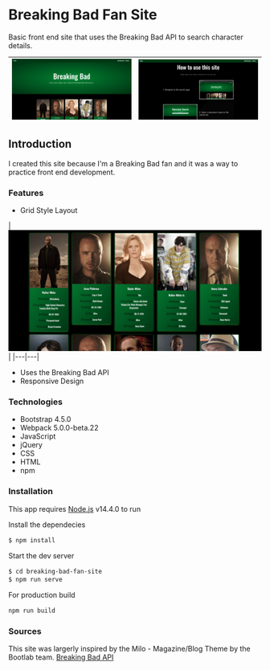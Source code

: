 # Breaking Bad Fan Site

Basic front end site that uses the Breaking Bad API to search character details. 

| ![Homepage](./src/images/homepage_01.jpg)  |  ![Homepage](./src/images/homepage_02.jpg) |
|---|---|

## Introduction 

I created this site because I'm a Breaking Bad fan and it was a way to practice front end development.  

### Features

* Grid Style Layout

| ![Grid](./src/images/grid_01.jpg)  |
|---|---|

* Uses the Breaking Bad API
* Responsive Design


### Technologies

* Bootstrap 4.5.0
* Webpack 5.0.0-beta.22
* JavaScript 
* jQuery
* CSS
* HTML
* npm

### Installation 

This app requires [Node.js](https://node.js.org/) v14.4.0 to run

Install the dependecies

```sh
$ npm install
```

Start the dev server

```sh
$ cd breaking-bad-fan-site
$ npm run serve
```

For production build

```sh
npm run build
```

### Sources 

This site was largerly inspired by the Milo - Magazine/Blog Theme by the Bootlab team. [Breaking Bad API](https://www.breakingbadapi.com/)